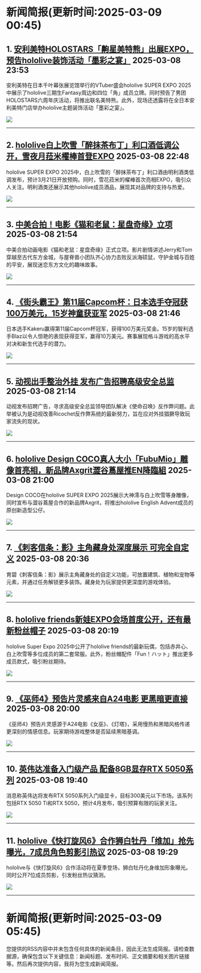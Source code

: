 # 新闻简报(更新时间:2025-03-09 00:45)

## 1. [安利美特HOLOSTARS「齁星美特熊」出展EXPO，预告hololive装饰活动「墨彩之宴」](https://www.4gamers.com.tw/news/detail/70586/hololive-animate-super-expo-2025-holostars-kumameito)   2025-03-08 23:53

安利美特在日本千叶幕张展览馆举行的VTuber盛会hololive SUPER EXPO 2025中展示了hololive三期生Fantasy周边和四位「角」成员立牌。同时预告了男团HOLOSTARS六周年庆活动，将推出联名美特熊。此外，现场还透露将在全日本安利美特门店举办hololive主题装饰活动「墨彩之宴」。

![](https://thumbor.4gamers.com.tw/EtKPIDVXh_lbtWj0vv6eXk3FT-g=/filters:watermark(https://img.4gamers.com.tw/default-image/4gamers_watermark_20190925.png,-5,-3,0,17):format(jpeg):quality(90)/https%3A%2F%2Fimg.4gamers.com.tw%2Fpuku-clone-version%2F601d8bc8f68ce80af4233a69bda661afdf6fd410.jpg)

---

## 2. [hololive白上吹雪「醉抹茶布丁」利口酒低调公开，雪夜月菈米櫂棒首登EXPO](https://www.4gamers.com.tw/news/detail/70585/meirishurui-hololive-shirakami-fubuki-new-collab)   2025-03-08 22:48

hololive SUPER EXPO 2025中，白上吹雪的「醉抹茶布丁」利口酒由明利酒类低调发布，预计3月21日开放预购。同时，雪花菈米的櫂棒首次亮相EXPO，吸引众人关注。明利酒类还展示其他hololive成员酒品，展现其对品牌的支持与热爱。

![](https://img.4gamers.com.tw/puku-clone-version/bfbdc9e497496e63f73199cefc173d0452fc667c.jpg)

---

## 3. [中美合拍！电影《猫和老鼠：星盘奇缘》立项](https://www.3dmgame.com/news/202503/3916034.html)   2025-03-08 21:54

中美合拍动画电影《猫和老鼠：星盘奇缘》正式立项。影片剧情讲述Jerry和Tom穿越至古代东方金城，与屋脊兽小团队齐心协力击败反派海硕鼠，守护金城与百姓的平安，展现迷恋东方文化的趣味故事。

![](https://img.3dmgame.com/uploads/images/news/20250308/1741442022_774801.jpg)

---

## 4. [《街头霸王》第11届Capcom杯：日本选手夺冠获100万美元，15岁神童获亚军](https://www.3dmgame.com/news/202503/3916033.html)   2025-03-08 21:46

日本选手Kakeru赢得第11届Capcom杯冠军，获得100万美元奖金。15岁的智利选手Blaz以令人惊艳的表现获得亚军，赢得10万美元。赛事展现格斗游戏的高水平对决和新生代选手的潜力。

![](https://img.3dmgame.com/uploads/images/news/20250308/1741441323_593791_jpg_r.jpg)

---

## 5. [动视出手整治外挂 发布广告招聘高级安全总监](https://www.3dmgame.com/news/202503/3916032.html)   2025-03-08 21:14

动视发布招聘广告，寻求高级安全总监领导团队解决《使命召唤》反作弊问题。此举被认为是动视改善Ricochet反作弊系统的最新努力，旨在应对外挂猖獗导致玩家流失的现状。

![](https://img.3dmgame.com/uploads/images/news/20250308/1741439568_640716_jpg_r.jpg)

---

## 6. [hololive Design COCO真人大小「FubuMio」雕像首亮相，新品牌Axgrit澀谷蔦屋推EN降臨組](https://www.4gamers.com.tw/news/detail/70583/hololive-super-expo-2025-designcoco-axgrit-collab-with-holoen-and-show-fubumio)   2025-03-08 21:00

Design COCO在hololive SUPER EXPO 2025展示大神澪与白上吹雪等身雕像，同时宣布与澀谷蔦屋合作的新品牌Axgrit，将推出hololive English Advent成员的原创新造型公仔。

![](https://thumbor.4gamers.com.tw/OMUVJhZAZdSa7LcaKQ6tJJVs80I=/filters:watermark(https://img.4gamers.com.tw/default-image/4gamers_watermark_20190925.png,-5,-3,0,17):format(jpeg):quality(90)/https%3A%2F%2Fimg.4gamers.com.tw%2Fpuku-clone-version%2Fa46932cd4b0110a476c23244bde2749d54dc9547.jpg)

---

## 7. [《刺客信条：影》主角藏身处深度展示 可完全自定义](https://www.3dmgame.com/news/202503/3916031.html)   2025-03-08 20:36

育碧《刺客信条：影》展示主角藏身处的自定义功能，可放置建筑、植物和宠物等元素，并通过任务解锁更多装饰。藏身处为玩家提供更深度的游戏体验。

![](https://img.3dmgame.com/uploads/images/news/20250308/1741437475_909157_jpg_r.jpg)

---

## 8. [hololive friends新娃EXPO会场首度公开，还有最新粉丝帽子](https://www.4gamers.com.tw/news/detail/70584/hololive-friends-new-dolls-released)   2025-03-08 20:19

hololive Super Expo 2025中公开了hololive friends的最新玩偶，包括赤井心、白上吹雪等多位成员的第二套常服。此外，粉丝帽配件「Fun！ハット」推出更多成员款式，吸引粉丝期待。

![](https://thumbor.4gamers.com.tw/wfxrgbIgCDsJvoXex2aHmLqy37E=/filters:watermark(https://img.4gamers.com.tw/default-image/4gamers_watermark_20190925.png,-5,-3,0,17):format(jpeg):quality(90)/https%3A%2F%2Fimg.4gamers.com.tw%2Fpuku-clone-version%2Fae1ab4d57bdf4cd342d824e82aa3fac348028653.JPG)

---

## 9. [《巫师4》预告片灵感来自A24电影 更黑暗更直接](https://www.3dmgame.com/news/202503/3916030.html)   2025-03-08 20:00

《巫师4》预告片灵感源于A24电影《女巫》、《灯塔》，采用慢热和黑暗风格传递更深刻的情感信息。玩家期待游戏整体是否延续黑暗基调。

![](https://img.3dmgame.com/uploads/images/news/20250308/1741436490_919019_jpg_r.jpg)

---

## 10. [英伟达准备入门级产品 配备8GB显存RTX 5050系列](https://www.3dmgame.com/news/202503/3916029.html)   2025-03-08 19:40

消息称英伟达将发布RTX 5050系列入门级显卡，目标300美元以下市场。该系列包括RTX 5050 Ti和RTX 5050，预计4月发布，吸引预算有限的玩家关注。

![](https://img.3dmgame.com/uploads/images/news/20250308/1741433652_374276_jpg_r.jpg)

---

## 11. [hololive《快打旋风6》合作狮白牡丹「维加」抢先曝光，7成员角色剪影引热议](https://www.4gamers.com.tw/news/detail/70582/hololive-collab-with-street-fighter-6-revealed-shishiro-botan-super-expo-in-summer)   2025-03-08 19:29

hololive与《快打旋风6》合作活动将在夏季登场，狮白牡丹化身维加形象曝光。同时公开7位成员剪影，引发粉丝热议猜测。

![](https://thumbor.4gamers.com.tw/q1QwXazGsrn9Ft-kqbi1FGI8zcc=/filters:watermark(https://img.4gamers.com.tw/default-image/4gamers_watermark_20190925.png,-5,-3,0,17):format(jpeg):quality(90)/https%3A%2F%2Fimg.4gamers.com.tw%2Fpuku-clone-version%2Fb9bf2c82de0822623029c3ef429d22739bad91ff.jpg)

---
# 新闻简报(更新时间:2025-03-09 05:45)

您提供的RSS内容中并未包含任何具体的新闻条目，因此无法生成简报。请检查数据源，确保包含以下关键信息：新闻标题、发布时间、正文摘要和相关图片链接等。然后再次提供内容，我将为您生成新闻简报。